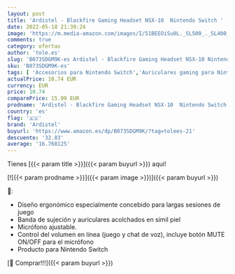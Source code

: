 ```yaml
---
layout: post
title: 'Ardistel - Blackfire Gaming Headset NSX-10  Nintendo Switch '
date: 2022-05-18 21:39:24
image: 'https://m.media-amazon.com/images/I/51BEEOiSu0L._SL500_._SL400_.jpg'
comments: true
category: ofertas
author: 'tole.es'
slug: 'B073SDGM9K-es Ardistel - Blackfire Gaming Headset NSX-10 Nintendo Switch'
sku: 'B073SDGM9K-es'
tags: [ 'Accesorios para Nintendo Switch','Auriculares gaming para Nintendo Switch','Hardware y juegos para Nintendo Switch','Videojuegos','ardistel','nintendo','🇪🇸', ]
actualPrice: 10.74 EUR
currency: EUR
price: 10.74
comparePrice: 15.99 EUR
prodname: 'Ardistel - Blackfire Gaming Headset NSX-10  Nintendo Switch '
country: 'es'
flag: '🇪🇸'
brand: 'Ardistel'
buyurl: 'https://www.amazon.es/dp/B073SDGM9K/?tag=tolees-21'
descuento: '32.83'
average: '16.768125'
---
```


Tienes [{{< param title >}}]({{< param buyurl >}}) aqui!

[![{{< param prodname >}}]({{< param image >}})]({{< param buyurl >}})

🔎:

- Diseño ergonómico especialmente concebido para largas sesiones de juego
- Banda de sujeción y auriculares acolchados en símil piel
- Micrófono ajustable.
- Control del volumen en línea (juego y chat de voz), incluye botón MUTE ON/OFF para el micrófono
- Producto para Nintendo Switch

[🛒 Comprar!!!]({{< param buyurl >}})
